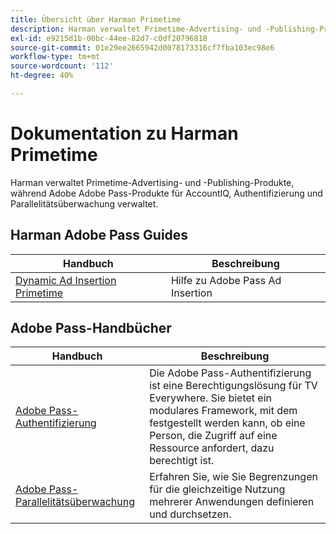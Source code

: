 ```yaml
---
title: Übersicht über Harman Primetime
description: Harman verwaltet Primetime-Advertising- und -Publishing-Produkte, während Adobe Adobe Pass-Produkte für AccountIQ, Authentifizierung und Parallelitätsüberwachung verwaltet.
exl-id: e9215d1b-00bc-44ee-82d7-c0df20796818
source-git-commit: 01e29ee2665942d0078173316cf7fba103ec98e6
workflow-type: tm+mt
source-wordcount: '112'
ht-degree: 40%

---
```



# Dokumentation zu Harman Primetime

<!--
NOTE: Don't change Primetime to Pass in this file. All the stuff that belongs to Harman is still Primetime.
-->

Harman verwaltet Primetime-Advertising- und -Publishing-Produkte, während Adobe Adobe Pass-Produkte für AccountIQ, Authentifizierung und Parallelitätsüberwachung verwaltet.

## Harman Adobe Pass Guides

| Handbuch | Beschreibung |
| ---------------------------------------------------------------------------------------------------------- | ---------------------------- |
| [Dynamic Ad Insertion Primetime](https://experienceleague.adobe.com/docs/primetime/ad-insertion/home.html) | Hilfe zu Adobe Pass Ad Insertion |

## Adobe Pass-Handbücher

| Handbuch | Beschreibung |
| ---------------------------------------------------------------------------- | ------------------------------------------------------------------------------------------------------------------------------------------------------------------------------------------ |
| [Adobe Pass-Authentifizierung](/help/authentication/home.md) | Die Adobe Pass-Authentifizierung ist eine Berechtigungslösung für TV Everywhere. Sie bietet ein modulares Framework, mit dem festgestellt werden kann, ob eine Person, die Zugriff auf eine Ressource anfordert, dazu berechtigt ist. |
| [Adobe Pass-Parallelitätsüberwachung](/help/concurrency-monitoring/cm-home.md) | Erfahren Sie, wie Sie Begrenzungen für die gleichzeitige Nutzung mehrerer Anwendungen definieren und durchsetzen. |
